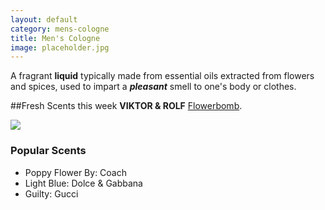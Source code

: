 ```yaml
---
layout: default
category: mens-cologne
title: Men's Cologne
image: placeholder.jpg
---
```


A fragrant **liquid** typically made from essential oils extracted from flowers and spices, used to impart a ***pleasant*** smell to one's body or clothes.
 
##Fresh Scents this week **VIKTOR & ROLF** [Flowerbomb](http://www.chaos-mag.com/wp-content/uploads/2013/10/Viktor-Rolf-Flowerbomb-Eau-de-Parfum-0071.jpg).

![]({{site.baseurl}}/images/placeholder.jpg)

### Popular Scents

- Poppy Flower By: Coach
- Light Blue: Dolce & Gabbana
- Guilty: Gucci



